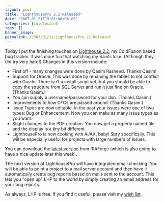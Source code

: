 ```yaml
---
layout: post
title: "LighthousePro 2.2 Released"
date: "2007-01-21T19:01:00+06:00"
categories: [coldfusion]
tags: []
banner_image: 
permalink: /2007/01/21/LighthousePro-22-Released
---
```


Today I put the finishing touches on <a href="http://lighthousepro.riaforge.org/">Lighthouse 2.2</a>, my ColdFusion based bug tracker. It was more fun that watching my Saints lose. (Although they did try very hard!) Changes in this version include:
<!--more-->
<ul>
<li>First off - many changes were done by Qasim Rasheed. Thanks Qasim!
<li>Support for Oracle. This was done by renaming the tables to not conflict with Oracle. There isn't a install script yet, but you should be able to copy the structure from SQL Server and run it just fine on Oracle. (Thanks Qasim.)
<li>You can supply a username/password for your dsn. (Thanks Qasim.)
<li>Improvements to how CFCs are passed around. (Thanks Qasim.)
<li>Issue Types are now editable. In the past your issues were one of two types: Bug or Enhancement. Now you can make as many issue types as you want. 
<li>Slight changes to the PDF creation. You now get a properly named file and the display is a tiny bit different.
<li>LighthousePro is now cooking with AJAX, baby! Spry specifically. This will be especially useful for projects with large numbers of issues.
</ul>

You can download the <a href="http://lighthousepro.riaforge.org">latest version</a> from RIAForge (which is also going to have a nice update later this week). 

The next version of LighthousePro will have integrated email checking. You will be able to point a project to a mail server account and then have it automatically create bug reports based on mails sent to the account. This lets you "open up" LHP to the world by simply creating an email address for your bug reports.

As always, LHP is free. If you find it useful, please visit my <a href="http://www.amazon.com/o/registry/2TCL1D08EZEYE">wish list</a>.